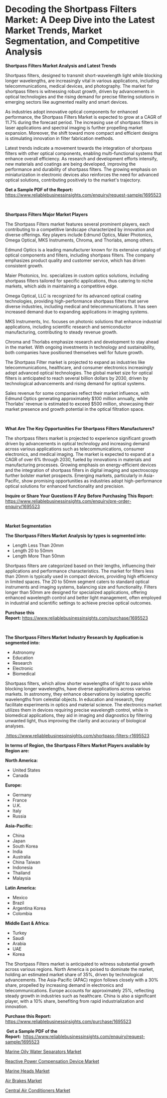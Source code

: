 <p><h1>Decoding the Shortpass Filters Market: A Deep Dive into the Latest Market Trends, Market Segmentation, and Competitive Analysis</h1></p><p><strong>Shortpass Filters Market Analysis and Latest Trends</strong></p>
<p><p>Shortpass filters, designed to transmit short-wavelength light while blocking longer wavelengths, are increasingly vital in various applications, including telecommunications, medical devices, and photography. The market for shortpass filters is witnessing robust growth, driven by advancements in optical technologies and the rising demand for precise filtering solutions in emerging sectors like augmented reality and smart devices.</p><p>As industries adopt innovative optical components for enhanced performance, the Shortpass Filters Market is expected to grow at a CAGR of 11.7% during the forecast period. The increasing use of shortpass filters in laser applications and spectral imaging is further propelling market expansion. Moreover, the shift toward more compact and efficient designs is stimulating innovation in filter fabrication methods.</p><p>Latest trends indicate a movement towards the integration of shortpass filters with other optical components, enabling multi-functional systems that enhance overall efficiency. As research and development efforts intensify, new materials and coatings are being developed, improving the performance and durability of shortpass filters. The growing emphasis on miniaturization in electronic devices also reinforces the need for advanced optical solutions, contributing positively to the market's trajectory.</p></p>
<p><strong>Get a Sample PDF of the Report:&nbsp;</strong> <a href="https://www.reliablebusinessinsights.com/enquiry/request-sample/1695523?utm_campaign=1676&utm_medium=2&utm_source=Github&utm_content=ia&utm_term=19102024&utm_id=shortpass-filters">https://www.reliablebusinessinsights.com/enquiry/request-sample/1695523</a></p>
<p>&nbsp;</p>
<p><strong>Shortpass Filters Major Market Players</strong></p>
<p><p>The Shortpass Filters market features several prominent players, each contributing to a competitive landscape characterized by innovation and diverse offerings. Key players include Edmund Optics, Maier Photonics, Omega Optical, MKS Instruments, Chroma, and Thorlabs, among others.</p><p>Edmund Optics is a leading manufacturer known for its extensive catalog of optical components and filters, including shortpass filters. The company emphasizes product quality and customer service, which has driven consistent growth.</p><p>Maier Photonics, Inc. specializes in custom optics solutions, including shortpass filters tailored for specific applications, thus catering to niche markets, which aids in maintaining a competitive edge.</p><p>Omega Optical, LLC is recognized for its advanced optical coating technologies, providing high-performance shortpass filters that serve diverse industries, including medical and telecommunications. It has seen increased demand due to expanding applications in imaging systems.</p><p>MKS Instruments, Inc. focuses on photonic solutions that enhance industrial applications, including scientific research and semiconductor manufacturing, contributing to steady revenue growth.</p><p>Chroma and Thorlabs emphasize research and development to stay ahead in the market. With ongoing investments in technology and sustainability, both companies have positioned themselves well for future growth.</p><p>The Shortpass Filter market is projected to expand as industries like telecommunications, healthcare, and consumer electronics increasingly adopt advanced optical technologies. The global market size for optical filters is anticipated to reach several billion dollars by 2030, driven by technological advancements and rising demand for optical systems.</p><p>Sales revenue for some companies reflect their market influence, with Edmund Optics generating approximately $100 million annually, while Thorlabs’ revenue is estimated to exceed $500 million, showcasing their market presence and growth potential in the optical filtration space.</p></p>
<p>&nbsp;</p>
<p><strong>What Are The Key Opportunities For Shortpass Filters Manufacturers?</strong></p>
<p><p>The shortpass filters market is projected to experience significant growth driven by advancements in optical technology and increasing demand across various applications such as telecommunications, consumer electronics, and medical imaging. The market is expected to expand at a CAGR of over 6% through 2030, fueled by innovations in materials and manufacturing processes. Growing emphasis on energy-efficient devices and the integration of shortpass filters in digital imaging and spectroscopy further bolster market prospects. Emerging markets, particularly in Asia-Pacific, show promising opportunities as industries adopt high-performance optical solutions for enhanced functionality and precision.</p></p>
<p><strong>Inquire or Share Your Questions If Any Before Purchasing This Report:</strong> <a href="https://www.reliablebusinessinsights.com/enquiry/pre-order-enquiry/1695523?utm_campaign=1676&utm_medium=2&utm_source=Github&utm_content=ia&utm_term=19102024&utm_id=shortpass-filters">https://www.reliablebusinessinsights.com/enquiry/pre-order-enquiry/1695523</a></p>
<p>&nbsp;</p>
<p><strong>Market Segmentation</strong></p>
<p><strong>The Shortpass Filters Market Analysis by types is segmented into:</strong></p>
<p><ul><li>Length Less Than 20mm</li><li>Length 20 to 50mm</li><li>Length More Than 50mm</li></ul></p>
<p><p>Shortpass filters are categorized based on their lengths, influencing their applications and performance characteristics. The market for filters less than 20mm is typically used in compact devices, providing high efficiency in limited spaces. The 20 to 50mm segment caters to standard optical instruments and imaging systems, balancing size and functionality. Filters longer than 50mm are designed for specialized applications, offering enhanced wavelength control and better light management, often employed in industrial and scientific settings to achieve precise optical outcomes.</p></p>
<p><strong>Purchase this Report:&nbsp;</strong><a href="https://www.reliablebusinessinsights.com/purchase/1695523?utm_campaign=1676&utm_medium=2&utm_source=Github&utm_content=ia&utm_term=19102024&utm_id=shortpass-filters">https://www.reliablebusinessinsights.com/purchase/1695523</a></p>
<p>&nbsp;</p>
<p><strong>The Shortpass Filters Market Industry Research by Application is segmented into:</strong></p>
<p><ul><li>Astronomy</li><li>Education</li><li>Research</li><li>Electronic</li><li>Biomedical</li></ul></p>
<p><p>Shortpass filters, which allow shorter wavelengths of light to pass while blocking longer wavelengths, have diverse applications across various markets. In astronomy, they enhance observations by isolating specific wavelengths from celestial objects. In education and research, they facilitate experiments in optics and material science. The electronics market utilizes them in devices requiring precise wavelength control, while in biomedical applications, they aid in imaging and diagnostics by filtering unwanted light, thus improving the clarity and accuracy of biological analyses.</p></p>
<p><a href="https://www.reliablebusinessinsights.com/shortpass-filters-r1695523?utm_campaign=1676&utm_medium=2&utm_source=Github&utm_content=ia&utm_term=19102024&utm_id=shortpass-filters">&nbsp;https://www.reliablebusinessinsights.com/shortpass-filters-r1695523</a></p>
<p><strong>In terms of Region, the Shortpass Filters Market Players available by Region are:</strong></p>
<p>
    <p> <strong> North America: </strong>
        <ul>
            <li>United States</li>
            <li>Canada</li>
        </ul>
        </p> 
    <p> <strong> Europe: </strong>
        <ul>
            <li>Germany</li>
            <li>France</li>
            <li>U.K.</li>
            <li>Italy</li>
            <li>Russia</li>
        </ul>
        </p> 
    <p> <strong> Asia-Pacific: </strong>
        <ul>
            <li>China</li>
            <li>Japan</li>
            <li>South Korea</li>
            <li>India</li>
            <li>Australia</li>
            <li>China Taiwan</li>
            <li>Indonesia</li>
            <li>Thailand</li>
            <li>Malaysia</li>
        </ul>
        </p> 
    <p> <strong> Latin America: </strong>
        <ul>
            <li>Mexico</li>
            <li>Brazil</li>
            <li>Argentina Korea</li>
            <li>Colombia</li>
        </ul>
        </p> 
    <p> <strong> Middle East & Africa: </strong>
        <ul>
            <li>Turkey</li>
            <li>Saudi</li>
            <li>Arabia</li>
            <li>UAE</li>
            <li>Korea</li>
        </ul>
    </p>
    </p>
<p><p>The Shortpass Filters market is anticipated to witness substantial growth across various regions. North America is poised to dominate the market, holding an estimated market share of 35%, driven by technological advancements. The Asia-Pacific (APAC) region follows closely with a 30% share, propelled by increasing demand in electronics and telecommunications. Europe accounts for approximately 25%, reflecting steady growth in industries such as healthcare. China is also a significant player, with a 10% share, benefiting from rapid industrialization and innovation.</p></p>
<p><strong>Purchase this Report: </strong><a href="https://www.reliablebusinessinsights.com/purchase/1695523?utm_campaign=1676&utm_medium=2&utm_source=Github&utm_content=ia&utm_term=19102024&utm_id=shortpass-filters">https://www.reliablebusinessinsights.com/purchase/1695523</a></p>
<p>&nbsp;<strong>Get a Sample PDF of the Report:&nbsp;&nbsp;</strong><a href="https://www.reliablebusinessinsights.com/enquiry/request-sample/1695523?utm_campaign=1676&utm_medium=2&utm_source=Github&utm_content=ia&utm_term=19102024&utm_id=shortpass-filters">https://www.reliablebusinessinsights.com/enquiry/request-sample/1695523</a></p>
<p><strong></strong></p>
<p><p><a href="https://www.linkedin.com/pulse/marine-oily-water-separators-market-global-regional-analysis-53qjc?utm_campaign=1676&utm_medium=2&utm_source=Github&utm_content=ia&utm_term=19102024&utm_id=shortpass-filters">Marine Oily Water Separators Market</a></p><p><a href="https://www.linkedin.com/pulse/global-reactive-power-compensation-device-market-trends-w9mrc?utm_campaign=1676&utm_medium=2&utm_source=Github&utm_content=ia&utm_term=19102024&utm_id=shortpass-filters">Reactive Power Compensation Device Market</a></p><p><a href="https://www.linkedin.com/pulse/marine-heads-market-size-segmentation-trends-growth-qr6cc?utm_campaign=1676&utm_medium=2&utm_source=Github&utm_content=ia&utm_term=19102024&utm_id=shortpass-filters">Marine Heads Market</a></p><p><a href="https://www.linkedin.com/pulse/air-brakes-market-emerging-trends-future-prospects-period-from-wiz9f?utm_campaign=1676&utm_medium=2&utm_source=Github&utm_content=ia&utm_term=19102024&utm_id=shortpass-filters">Air Brakes Market</a></p><p><a href="https://www.linkedin.com/pulse/market-insights-global-central-air-conditioners-forecast-innovation-efivc?utm_campaign=1676&utm_medium=2&utm_source=Github&utm_content=ia&utm_term=19102024&utm_id=shortpass-filters">Central Air Conditioners Market</a></p></p>